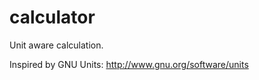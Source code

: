calculator
==========

Unit aware calculation.

Inspired by GNU Units: http://www.gnu.org/software/units
